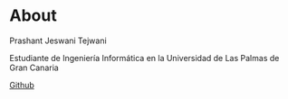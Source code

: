# About

Prashant Jeswani Tejwani

Estudiante de Ingeniería Informática en la Universidad de Las Palmas de Gran Canaria

[Github](https://github.com/Prashant-JT)
